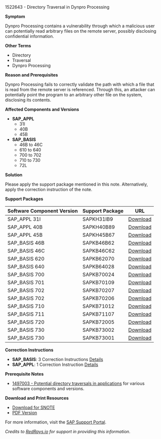 1522643 - Directory Traversal in Dynpro Processing

**Symptom**

Dynpro Processing contains a vulnerability through which a malicious user can potentially read arbitrary files on the remote server, possibly disclosing confidential information.

**Other Terms**

- Directory
- Traversal
- Dynpro Processing

**Reason and Prerequisites**

Dynpro Processing fails to correctly validate the path with which a file that is read from the remote server is referenced. Through this, an attacker can potentially point the program to an arbitrary other file on the system, disclosing its contents.

**Affected Components and Versions**

- **SAP_APPL**
  - 31I
  - 40B
  - 45B
- **SAP_BASIS**
  - 46B to 46C
  - 610 to 640
  - 700 to 702
  - 710 to 730
  - 72L

**Solution**

Please apply the support package mentioned in this note. Alternatively, apply the correction instruction of the note.

**Support Packages**

| Software Component Version | Support Package | URL |
|----------------------------|-----------------|-----|
| SAP_APPL 31I               | SAPKH31IB9      | [Download](https://me.sap.com/supportpackage/SAPKH31IB9) |
| SAP_APPL 40B               | SAPKH40B89      | [Download](https://me.sap.com/supportpackage/SAPKH40B89) |
| SAP_APPL 45B               | SAPKH45B67      | [Download](https://me.sap.com/supportpackage/SAPKH45B67) |
| SAP_BASIS 46B              | SAPKB46B62      | [Download](https://me.sap.com/supportpackage/SAPKB46B62) |
| SAP_BASIS 46C              | SAPKB46C62      | [Download](https://me.sap.com/supportpackage/SAPKB46C62) |
| SAP_BASIS 620               | SAPKB62070      | [Download](https://me.sap.com/supportpackage/SAPKB62070) |
| SAP_BASIS 640               | SAPKB64028      | [Download](https://me.sap.com/supportpackage/SAPKB64028) |
| SAP_BASIS 700               | SAPKB70024      | [Download](https://me.sap.com/supportpackage/SAPKB70024) |
| SAP_BASIS 701               | SAPKB70109      | [Download](https://me.sap.com/supportpackage/SAPKB70109) |
| SAP_BASIS 702               | SAPKB70207      | [Download](https://me.sap.com/supportpackage/SAPKB70207) |
| SAP_BASIS 702               | SAPKB70206      | [Download](https://me.sap.com/supportpackage/SAPKB70206) |
| SAP_BASIS 710               | SAPKB71012      | [Download](https://me.sap.com/supportpackage/SAPKB71012) |
| SAP_BASIS 711               | SAPKB71107      | [Download](https://me.sap.com/supportpackage/SAPKB71107) |
| SAP_BASIS 720               | SAPKB72005      | [Download](https://me.sap.com/supportpackage/SAPKB72005) |
| SAP_BASIS 730               | SAPKB73002      | [Download](https://me.sap.com/supportpackage/SAPKB73002) |
| SAP_BASIS 730               | SAPKB73001      | [Download](https://me.sap.com/supportpackage/SAPKB73001) |

**Correction Instructions**

- **SAP_BASIS**: 3 Correction Instructions [Details](https://me.sap.com/corrins/0001522643/41)
- **SAP_APPL**: 1 Correction Instruction [Details](https://me.sap.com/corrins/0001522643/1)

**Prerequisite Notes**

- [1497003 - Potential directory traversals in applications](https://me.sap.com/notes/1497003) for various software components and versions.

**Download and Print Resources**

- [Download for SNOTE](https://me.sap.com/note/0040000009029422017)
- [PDF Version](https://me.sap.com/sap/support/sfm/notes/print/0001522643?language=en-US&token=E8B7CB50F82D95423C7767264F0EA3DE)

For more information, visit the [SAP Support Portal](https://me.sap.com/).

*Credits to [RedRays.io](https://redrays.io) for support in providing this information.*